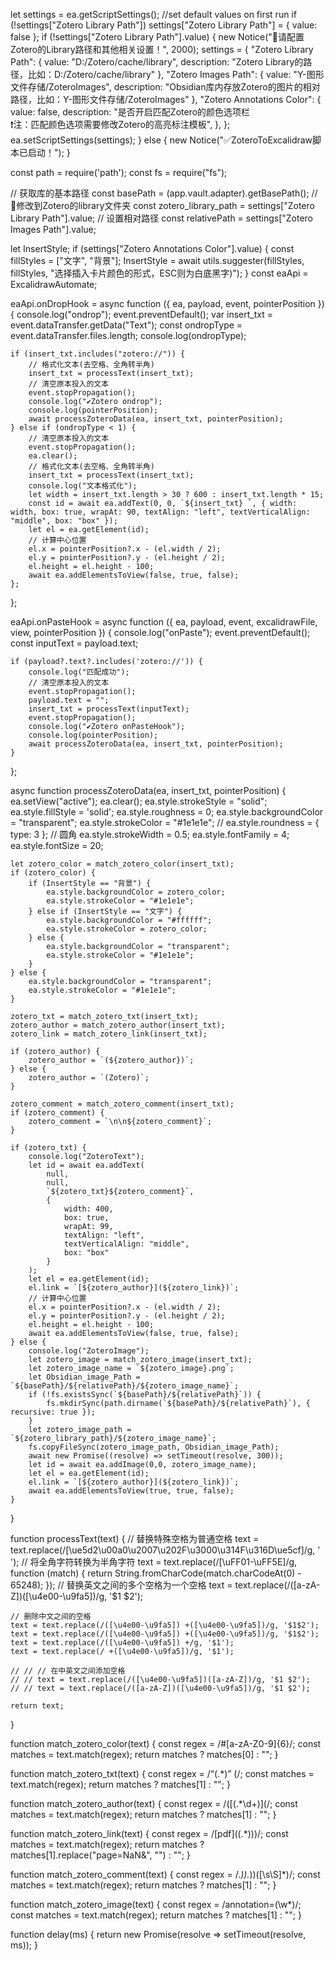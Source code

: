 let settings = ea.getScriptSettings();
//set default values on first run
if (!settings["Zotero Library Path"]) settings["Zotero Library Path"] = { value: false };
if (!settings["Zotero Library Path"].value) {
	new Notice("🔴请配置Zotero的Library路径和其他相关设置！", 2000);
	settings = {
		"Zotero Library Path": {
			value: "D:/Zotero/cache/library",
			description: "Zotero Library的路径，比如：D:/Zotero/cache/library"
		},
		"Zotero Images Path": {
			value: "Y-图形文件存储/ZoteroImages",
			description: "Obsidian库内存放Zotero的图片的相对路径，比如：Y-图形文件存储/ZoteroImages"
		},
		"Zotero Annotations Color": {
			value: false,
			description: "是否开启匹配Zotero的颜色选项栏<br>❗注：匹配颜色选项需要修改Zotero的高亮标注模板",
		},
	};
	ea.setScriptSettings(settings);
} else {
	new Notice("✅ZoteroToExcalidraw脚本已启动！");
}

const path = require('path');
const fs = require("fs");

// 获取库的基本路径
const basePath = (app.vault.adapter).getBasePath();
// 📌修改到Zotero的library文件夹
const zotero_library_path = settings["Zotero Library Path"].value;
// 设置相对路径
const relativePath = settings["Zotero Images Path"].value;

let InsertStyle;
if (settings["Zotero Annotations Color"].value) {
	const fillStyles = ["文字", "背景"];
	InsertStyle = await utils.suggester(fillStyles, fillStyles, "选择插入卡片颜色的形式，ESC则为白底黑字)");
}
const eaApi = ExcalidrawAutomate;

eaApi.onDropHook = async function ({ ea, payload, event, pointerPosition }) {
	console.log("ondrop");
	event.preventDefault();
	var insert_txt = event.dataTransfer.getData("Text");
	const ondropType = event.dataTransfer.files.length;
	console.log(ondropType);

	if (insert_txt.includes("zotero://")) {
		// 格式化文本(去空格、全角转半角)  
		insert_txt = processText(insert_txt);
		// 清空原本投入的文本
		event.stopPropagation();
		console.log("✔Zotero ondrop");
		console.log(pointerPosition);
		await processZoteroData(ea, insert_txt, pointerPosition);
	} else if (ondropType < 1) {
		// 清空原本投入的文本
		event.stopPropagation();
		ea.clear();
		// 格式化文本(去空格、全角转半角)  
		insert_txt = processText(insert_txt);
		console.log("文本格式化");
		let width = insert_txt.length > 30 ? 600 : insert_txt.length * 15;
		const id = await ea.addText(0, 0, `${insert_txt} `, { width: width, box: true, wrapAt: 90, textAlign: "left", textVerticalAlign: "middle", box: "box" });
		let el = ea.getElement(id);
		// 计算中心位置
		el.x = pointerPosition?.x - (el.width / 2);
		el.y = pointerPosition?.y - (el.height / 2);
		el.height = el.height - 100;
		await ea.addElementsToView(false, true, false);
	};
};

eaApi.onPasteHook = async function ({ ea, payload, event, excalidrawFile, view, pointerPosition }) {
	console.log("onPaste");
	event.preventDefault();
	const inputText = payload.text;

	if (payload?.text?.includes('zotero://')) {
		console.log("匹配成功");
		// 清空原本投入的文本
		event.stopPropagation();
		payload.text = "";
		insert_txt = processText(inputText);
		event.stopPropagation();
		console.log("✔Zotero onPasteHook");
		console.log(pointerPosition);
		await processZoteroData(ea, insert_txt, pointerPosition);
	}
};

async function processZoteroData(ea, insert_txt, pointerPosition) {
	ea.setView("active");
	ea.clear();
	ea.style.strokeStyle = "solid";
	ea.style.fillStyle = 'solid';
	ea.style.roughness = 0;
	ea.style.backgroundColor = "transparent";
	ea.style.strokeColor = "#1e1e1e";
	// ea.style.roundness = { type: 3 }; // 圆角
	ea.style.strokeWidth = 0.5;
	ea.style.fontFamily = 4;
	ea.style.fontSize = 20;

	let zotero_color = match_zotero_color(insert_txt);
	if (zotero_color) {
		if (InsertStyle == "背景") {
			ea.style.backgroundColor = zotero_color;
			ea.style.strokeColor = "#1e1e1e";
		} else if (InsertStyle == "文字") {
			ea.style.backgroundColor = "#ffffff";
			ea.style.strokeColor = zotero_color;
		} else {
			ea.style.backgroundColor = "transparent";
			ea.style.strokeColor = "#1e1e1e";
		}
	} else {
		ea.style.backgroundColor = "transparent";
		ea.style.strokeColor = "#1e1e1e";
	}

	zotero_txt = match_zotero_txt(insert_txt);
	zotero_author = match_zotero_author(insert_txt);
	zotero_link = match_zotero_link(insert_txt);

	if (zotero_author) {
		zotero_author = `(${zotero_author})`;
	} else {
		zotero_author = `(Zotero)`;
	}

	zotero_comment = match_zotero_comment(insert_txt);
	if (zotero_comment) {
		zotero_comment = `\n\n${zotero_comment}`;
	}

	if (zotero_txt) {
		console.log("ZoteroText");
		let id = await ea.addText(
			null,
			null,
			`${zotero_txt}${zotero_comment}`,
			{
				width: 400,
				box: true,
				wrapAt: 99,
				textAlign: "left",
				textVerticalAlign: "middle",
				box: "box"
			}
		);
		let el = ea.getElement(id);
		el.link = `[${zotero_author}](${zotero_link})`;
		// 计算中心位置
		el.x = pointerPosition?.x - (el.width / 2);
		el.y = pointerPosition?.y - (el.height / 2);
		el.height = el.height - 100;
		await ea.addElementsToView(false, true, false);
	} else {
		console.log("ZoteroImage");
		let zotero_image = match_zotero_image(insert_txt);
		let zotero_image_name = `${zotero_image}.png`;
		let Obsidian_image_Path = `${basePath}/${relativePath}/${zotero_image_name}`;
		if (!fs.existsSync(`${basePath}/${relativePath}`)) {
			fs.mkdirSync(path.dirname(`${basePath}/${relativePath}`), { recursive: true });
		}
		let zotero_image_path = `${zotero_library_path}/${zotero_image_name}`;
		fs.copyFileSync(zotero_image_path, Obsidian_image_Path);
		await new Promise((resolve) => setTimeout(resolve, 300));
		let id = await ea.addImage(0,0, zotero_image_name);
		let el = ea.getElement(id);
		el.link = `[${zotero_author}](${zotero_link})`;
		await ea.addElementsToView(true, true, false);
	}
}

function processText(text) {
	// 替换特殊空格为普通空格
	text = text.replace(/[\ue5d2\u00a0\u2007\u202F\u3000\u314F\u316D\ue5cf]/g, ' ');
	// 将全角字符转换为半角字符
	text = text.replace(/[\uFF01-\uFF5E]/g, function (match) { return String.fromCharCode(match.charCodeAt(0) - 65248); });
	// 替换英文之间的多个空格为一个空格
	text = text.replace(/([a-zA-Z])([\u4e00-\u9fa5])/g, '$1 $2');

	// 删除中文之间的空格
	text = text.replace(/([\u4e00-\u9fa5]) +([\u4e00-\u9fa5])/g, '$1$2');
	text = text.replace(/([\u4e00-\u9fa5]) +([\u4e00-\u9fa5])/g, '$1$2');
	text = text.replace(/([\u4e00-\u9fa5]) +/g, '$1');
	text = text.replace(/ +([\u4e00-\u9fa5])/g, '$1');

	// // // 在中英文之间添加空格
	// // text = text.replace(/([\u4e00-\u9fa5])([a-zA-Z])/g, '$1 $2');
	// // text = text.replace(/([a-zA-Z])([\u4e00-\u9fa5])/g, '$1 $2');

	return text;
}

function match_zotero_color(text) {
	const regex = /#[a-zA-Z0-9]{6}/;
	const matches = text.match(regex);
	return matches ? matches[0] : "";
}

function match_zotero_txt(text) {
	const regex = /“(.*)” \(/;
	const matches = text.match(regex);
	return matches ? matches[1] : "";
}

function match_zotero_author(text) {
	const regex = /\(\[(.*\d+)]\(/;
	const matches = text.match(regex);
	return matches ? matches[1] : "";
}

function match_zotero_link(text) {
	const regex = /\[pdf\]\((.*)\)\)/;
	const matches = text.match(regex);
	return matches ? matches[1].replace("page=NaN&", "") : "";
}

function match_zotero_comment(text) {
	const regex = /.*\)\).*\)\)([\s\S]*)/;
	const matches = text.match(regex);
	return matches ? matches[1] : "";
}

function match_zotero_image(text) {
	const regex = /annotation=(\w*)/;
	const matches = text.match(regex);
	return matches ? matches[1] : "";
}

function delay(ms) {
	return new Promise(resolve => setTimeout(resolve, ms));
}